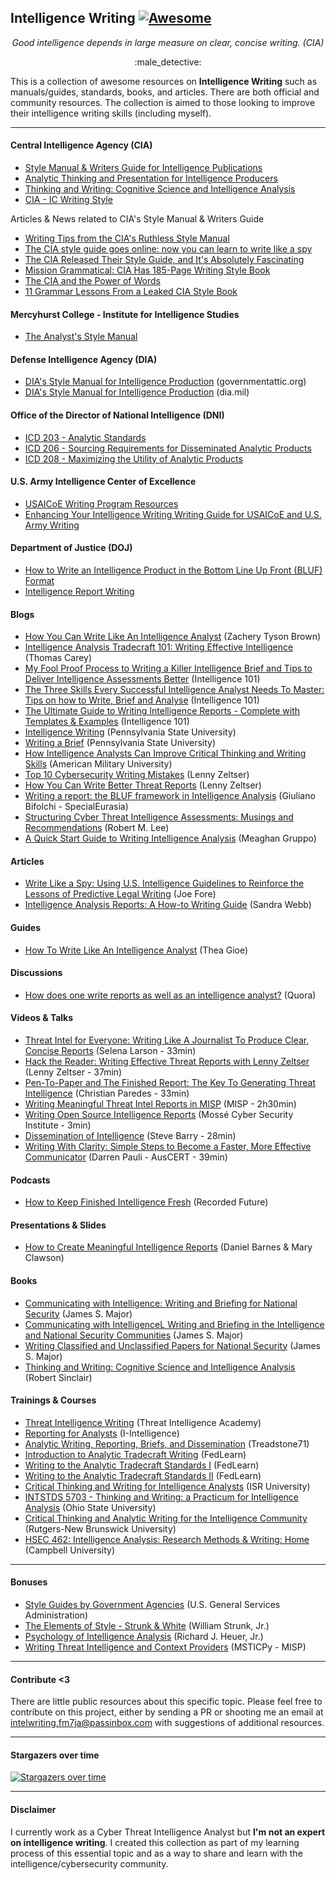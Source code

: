 ## Intelligence Writing [![Awesome](https://cdn.rawgit.com/sindresorhus/awesome/d7305f38d29fed78fa85652e3a63e154dd8e8829/media/badge.svg)](https://github.com/mxm0z/awesome-intelligence-writing)

_<div align="center">Good intelligence depends in large measure on clear, concise writing. (CIA)_</div>

<div align="center">:male_detective:</div>

This is a collection of awesome resources on **Intelligence Writing** such as manuals/guides, standards, books, and articles. There are both official and community resources. The collection is aimed to those looking to improve their intelligence writing skills (including myself).

---

#### Central Intelligence Agency (CIA)

- [Style Manual & Writers Guide for Intelligence Publications](https://fas.org/irp/cia/product/style.pdf)
- [Analytic Thinking and Presentation for Intelligence Producers](https://cryptome.org/cia-ath-pt1.htm)
- [Thinking and Writing: Cognitive Science and Intelligence Analysis](https://www.cia.gov/resources/csi/books-monographs/thinking-and-writing/)
- [CIA - IC Writing Style](https://contentsparks.com/wp-content/uploads/2022/01/cia-writing_guide2017.pdf)

Articles & News related to CIA's Style Manual & Writers Guide

- [Writing Tips from the CIA's Ruthless Style Manual](https://qz.com/231110/writing-tips-from-the-cias-ruthless-style-manual/)
- [The CIA style guide goes online: now you can learn to write like a spy](https://www.theguardian.com/world/shortcuts/2014/jul/09/cia-writers-guide-leaked-online)
- [The CIA Released Their Style Guide, and It's Absolutely Fascinating](https://blog.hubspot.com/marketing/cia-style-guide)
- [Mission Grammatical: CIA Has 185-Page Writing Style Book](https://abcnews.go.com/blogs/headlines/2014/07/mission-grammatical-cia-has-185-page-writing-style-book)
- [The CIA and the Power of Words](https://hyperallergic.com/136974/the-cia-and-the-power-of-words/)
- [11 Grammar Lessons From a Leaked CIA Style Book](https://www.mentalfloss.com/article/57743/11-grammar-lessons-leaked-cia-style-book)

#### Mercyhurst College - Institute for Intelligence Studies

- [The Analyst's Style Manual](https://ncirc.bja.ojp.gov/sites/g/files/xyckuh326/files/media/document/analysts_style_manual.pdf)

#### Defense Intelligence Agency (DIA)

- [DIA's Style Manual for Intelligence Production](https://www.governmentattic.org/23docs/DIAstyleManualIntelProd_2016.pdf) (governmentattic.org)
- [DIA's Style Manual for Intelligence Production](https://www.dia.mil/FOIA/FOIA-Electronic-Reading-Room/FileId/149619/) (dia.mil)

#### Office of the Director of National Intelligence (DNI)

- [ICD 203 - Analytic Standards](https://www.dni.gov/files/documents/ICD/ICD%20203%20Analytic%20Standards.pdf)
- [ICD 206 - Sourcing Requirements for Disseminated Analytic Products](https://www.dni.gov/files/documents/ICD/ICD%20206.pdf)
- [ICD 208 - Maximizing the Utility of Analytic Products](https://www.dni.gov/files/documents/ICD/ICD%20208%20-%20Maximizing%20the%20Utility%20of%20Analytic%20Products%20(09%20Jan%202017).pdf)

#### U.S. Army Intelligence Center of Excellence
 
- [USAICoE Writing Program Resources](https://intellibrary.libguides.com/c.php?g=654854&p=6527880)
- [Enhancing Your Intelligence Writing Writing Guide for USAICoE and U.S. Army Writing](https://intellibrary.libguides.com/ld.php?content_id=53826333)

#### Department of Justice (DOJ)

- [How to Write an Intelligence Product in the Bottom Line Up Front (BLUF) Format](http://dixon.hh.se/urbi/SCADA/BLUF%20Writing%20Format.pdf)
- [Intelligence Report Writing](https://www.ojp.gov/ncjrs/virtual-library/abstracts/intelligence-report-writing-criminal-intelligence-analysis-p-181)

#### Blogs

- [How You Can Write Like An Intelligence Analyst](https://zacherytysonbrown.medium.com/write-like-an-intelligence-analyst-34d06738d2ef) (Zachery Tyson Brown)
- [Intelligence Analysis Tradecraft 101: Writing Effective Intelligence](https://www.linkedin.com/pulse/intelligence-analysis-tradecraft-101-writing-effective-thomas-carey/) (Thomas Carey)
- [My Fool Proof Process to Writing a Killer Intelligence Brief and Tips to Deliver Intelligence Assessments Better](http://www.intelligence101.com/my-full-proof-process-to-writing-a-killer-intelligence-brief-and-tips-to-deliver-intelligence-assessments-better/) (Intelligence 101)
- [The Three Skills Every Successful Intelligence Analyst Needs To Master: Tips on how to Write, Brief and Analyse](https://www.intelligence101.com/write-brief-and-analyse/) (Intelligence 101)
- [The Ultimate Guide to Writing Intelligence Reports - Complete with Templates & Examples](https://www.intelligence101.com/the-ultimate-guide-to-writing-intelligence-reports-complete-with-templates-examples/) (Intelligence 101)
- [Intelligence Writing](https://www.e-education.psu.edu/geog571/node/431) (Pennsylvania State University)
- [Writing a Brief](https://www.e-education.psu.edu/geog571/node/495) (Pennsylvania State University)
- [How Intelligence Analysts Can Improve Critical Thinking and Writing Skills](https://amuedge.com/how-intelligence-analysts-can-improve-critical-thinking-and-writing-skills/) (American Military University)
- [Top 10 Cybersecurity Writing Mistakes](https://zeltser.com/cybersecurity-writing-mistakes/) (Lenny Zeltser)
- [How You Can Write Better Threat Reports](https://zeltser.com/write-better-threat-reports/) (Lenny Zeltser)
- [Writing a report: the BLUF framework in Intelligence Analysis](https://www.specialeurasia.com/2023/05/11/report-writing-bluf-intelligence/) (Giuliano Bifolchi - SpecialEurasia)
- [Structuring Cyber Threat Intelligence Assessments: Musings and Recommendations](https://www.robertmlee.org/structuring-cyber-threat-intelligence-assessments-musings-and-recommendations/) (Robert M. Lee)
- [A Quick Start Guide to Writing Intelligence Analysis](https://theinteldesk.substack.com/p/a-quick-start-guide-to-writing-intelligence) (Meaghan Gruppo)

#### Articles

- [Write Like a Spy: Using U.S. Intelligence Guidelines to Reinforce the Lessons of Predictive Legal Writing](https://legal.thomsonreuters.com/content/dam/ewp-m/documents/legal/en/pdf/other/perspectives/2020/spring/2020-spring-article-4.pdf) (Joe Fore)
- [Intelligence Analysis Reports: A How-to Writing Guide](https://ahsawc.files.wordpress.com/2014/02/intelligence-analysis-reports.pdf) (Sandra Webb)

#### Guides

- [How To Write Like An Intelligence Analyst](https://s3.amazonaws.com/usma-media/inline-images/centers_research/west_point_writing_program/PDF/WPWP%20Guides/Intelligence_Writing_for_Academics.pdf) (Thea Gioe)

#### Discussions

- [How does one write reports as well as an intelligence analyst?](https://www.quora.com/How-does-one-write-reports-as-well-as-an-intelligence-analyst) (Quora)

#### Videos & Talks

- [Threat Intel for Everyone: Writing Like A Journalist To Produce Clear, Concise Reports](https://www.youtube.com/watch?v=gqsE2coucjg) (Selena Larson - 33min)
- [Hack the Reader: Writing Effective Threat Reports with Lenny Zeltser](https://youtu.be/vwKlNZ6mxak) (Lenny Zeltser - 37min)
- [Pen-To-Paper and The Finished Report: The Key To Generating Threat Intelligence](https://youtu.be/XEmksbsrnv8) (Christian Paredes - 33min)
- [Writing Meaningful Threat Intel Reports in MISP](https://youtu.be/suDo-p3Nu5w) (MISP - 2h30min)
- [Writing Open Source Intelligence Reports](https://youtu.be/lDe8_z-UCZ4) (Mossé Cyber Security Institute - 3min)
- [Dissemination of Intelligence](https://youtu.be/x5bHZ8I6nUU?list=PL8nt2WoztgBnZvWMoculd2rPHcPMb6cBM) (Steve Barry - 28min)
- [Writing With Clarity: Simple Steps to Become a Faster, More Effective Communicator](https://youtu.be/8lnxP93ZEtk) (Darren Pauli - AusCERT - 39min)

#### Podcasts

- [How to Keep Finished Intelligence Fresh](https://www.recordedfuture.com/podcast-episode-64/) (Recorded Future)

#### Presentations & Slides

- [How to Create Meaningful Intelligence Reports](https://proceedings.esri.com/library/userconf/proc16/tech-workshops/tw_74-33.pdf) (Daniel Barnes & Mary Clawson)

#### Books

- [Communicating with Intelligence: Writing and Briefing for National Security](https://www.amazon.com/Communicating-Intelligence-Briefing-Professional-Education/dp/1442226625) (James S. Major)
- [Communicating with IntelligenceL Writing and Briefing in the Intelligence and National Security Communities](https://www.amazon.com.br/Communicating-Intelligence-Briefing-National-Communities-ebook/dp/B0BMP88XLT) (James S. Major)
- [Writing Classified and Unclassified Papers for National Security](https://www.amazon.com.br/Writing-Classified-Unclassified-National-Security-ebook/dp/B00264GM5K) (James S. Major)
- [Thinking and Writing: Cognitive Science and Intelligence Analysis](https://www.amazon.com.br/Thinking-Writing-Cognitive-Intelligence-Annotated-ebook/dp/B005AOAIGM) (Robert Sinclair)

#### Trainings & Courses

- [Threat Intelligence Writing](https://school.threatintel.academy/courses/cti-writing) (Threat Intelligence Academy)
- [Reporting for Analysts](https://i-intelligence.eu/courses/reporting-for-analysts) (I-Intelligence)
- [Analytic Writing, Reporting, Briefs, and Dissemination](https://treadstone71.com/index.php/cyber-intelligence-training/analytic-writing) (Treadstone71)
- [Introduction to Analytic Tradecraft Writing](https://www.fedlearn.com/courses/icic101/) (FedLearn)
- [Writing to the Analytic Tradecraft Standards I](https://www.fedlearn.com/courses/icic103/) (FedLearn)
- [Writing to the Analytic Tradecraft Standards II](https://www.fedlearn.com/courses/icic104/) (FedLearn)
- [Critical Thinking and Writing for Intelligence Analysts](https://isruniversity.catalog.instructure.com/browse/analysis/programs/criticalthinkingandwriting) (ISR University)
- [INTSTDS 5703 - Thinking and Writing: a Practicum for Intelligence Analysis](https://internationalstudies.osu.edu/courses/intstds-5703) (Ohio State University)
- [Critical Thinking and Analytic Writing for the Intelligence Community ](https://polisci.rutgers.edu/academics/undergraduate/course-descriptions/course-details/1452-01-790-483-critical-thinking-and-analytic-writing-for-the-intelligence-community) (Rutgers-New Brunswick University)
- [HSEC 462: Intelligence Analysis: Research Methods & Writing: Home](https://guides.lib.campbell.edu/hsec462) (Campbell University)

---

#### Bonuses

- [Style Guides by Government Agencies](https://digital.gov/resources/style-guides-by-government-agencies/) (U.S. General Services Administration)
- [The Elements of Style - Strunk & White](https://www.bartleby.com/lit-hub/the-elements-of-style/) (William Strunk, Jr.)
- [Psychology of Intelligence Analysis](https://www.ialeia.org/docs/Psychology_of_Intelligence_Analysis.pdf) (Richard J. Heuer, Jr.)
- [Writing Threat Intelligence and Context Providers](https://msticpy.readthedocs.io/en/latest/extending/WritingTIAndContextProviders.html) (MSTICPy - MISP)

---
#### Contribute <3

There are little public resources about this specific topic. Please feel free to contribute on this project, either by sending a PR or shooting me an email at intelwriting.fm7ja@passinbox.com with suggestions of additional resources.

---

#### Stargazers over time

[![Stargazers over time](https://starchart.cc/mxm0z/awesome-intelligence-writing.svg)](https://starchart.cc/mxm0z/awesome-intelligence-writing)

---

#### Disclaimer

I currently work as a Cyber Threat Intelligence Analyst but **I'm not an expert on intelligence writing**. I created this collection as part of my learning process of this essential topic and as a way to share and learn with the intelligence/cybersecurity community.
